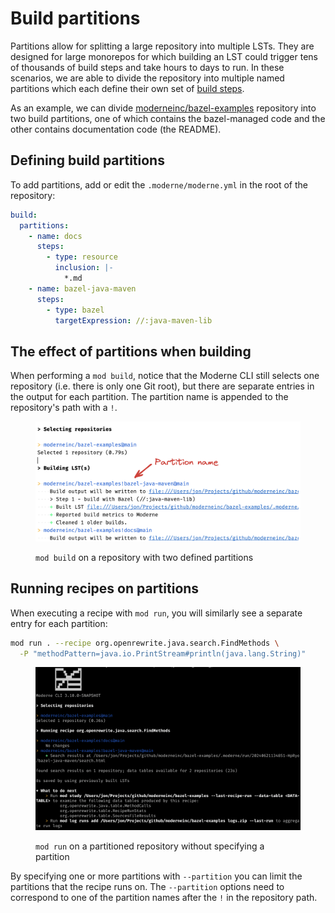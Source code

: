 # Build partitions

Partitions allow for splitting a large repository into multiple LSTs. They are designed for large monorepos for which building an LST could trigger tens of thousands of build steps and take hours to days to run. In these scenarios, we are able to divide the repository into multiple named partitions which each define their own set of [build steps](build-steps.md).

As an example, we can divide [moderneinc/bazel-examples](https://github.com/moderneinc/bazel-examples) repository into two build partitions, one of which contains the bazel-managed code and the other contains documentation code (the README).

## Defining build partitions

To add partitions, add or edit the `.moderne/moderne.yml` in the root of the repository:

```yaml
build:
  partitions:
    - name: docs
      steps:
        - type: resource
          inclusion: |-
            *.md
    - name: bazel-java-maven
      steps:
        - type: bazel
          targetExpression: //:java-maven-lib
```

## The effect of partitions when building

When performing a `mod build`, notice that the Moderne CLI still selects one repository (i.e. there is only one Git root), but there are separate entries in the output for each partition. The partition name is appended to the repository's path with a `!`.&#x20;

<figure><img src="../../../.gitbook/assets/image (43).png" alt=""><figcaption><p><code>mod build</code> on a repository with two defined partitions</p></figcaption></figure>

## Running recipes on partitions

When executing a recipe with `mod run`, you will similarly see a separate entry for each partition:

```bash
mod run . --recipe org.openrewrite.java.search.FindMethods \
  -P "methodPattern=java.io.PrintStream#println(java.lang.String)"
```

<figure><img src="../../../.gitbook/assets/image (44).png" alt=""><figcaption><p><code>mod run</code> on a partitioned repository without specifying a partition</p></figcaption></figure>

By specifying one or more partitions with `--partition` you can limit the partitions that the recipe runs on. The `--partition` options need to correspond to one of the partition names after the `!` in the repository path.
